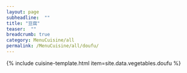 ```yaml
---
layout: page
subheadline:  ""
title: "豆腐" 
teaser:  "" 
breadcrumb: true
category: MenuCuisine/all
permalink: /MenuCuisine/all/doufu/
---
```


{% include cuisine-template.html item=site.data.vegetables.doufu %} 
